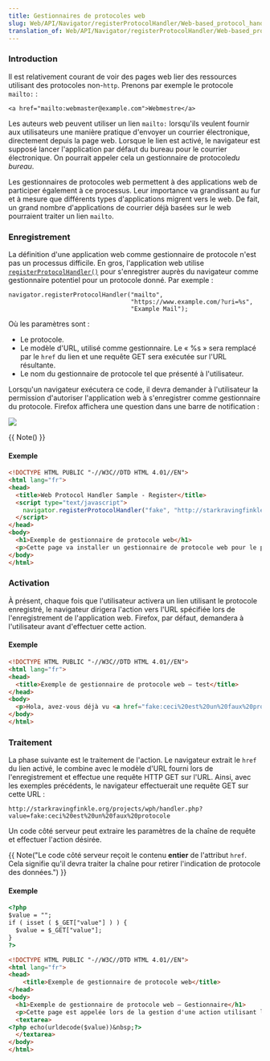 ```yaml
---
title: Gestionnaires de protocoles web
slug: Web/API/Navigator/registerProtocolHandler/Web-based_protocol_handlers
translation_of: Web/API/Navigator/registerProtocolHandler/Web-based_protocol_handlers
---
```

### Introduction

Il est relativement courant de voir des pages web lier des ressources utilisant des protocoles non-`http`. Prenons par exemple le protocole `mailto:`&nbsp;:

    <a href="mailto:webmaster@example.com">Webmestre</a>

Les auteurs web peuvent utiliser un lien `mailto:` lorsqu'ils veulent fournir aux utilisateurs une manière pratique d'envoyer un courrier électronique, directement depuis la page web. Lorsque le lien est activé, le navigateur est supposé lancer l'application par défaut du bureau pour le courrier électronique. On pourrait appeler cela un gestionnaire de protocole*du bureau*.

Les gestionnaires de protocoles web permettent à des applications web de participer également à ce processus. Leur importance va grandissant au fur et à mesure que différents types d'applications migrent vers le web. De fait, un grand nombre d'applications de courrier déjà basées sur le web pourraient traiter un lien `mailto`.

### Enregistrement

La définition d'une application web comme gestionnaire de protocole n'est pas un processus difficile. En gros, l'application web utilise [`registerProtocolHandler()`](/fr/DOM/window.navigator.registerProtocolHandler) pour s'enregistrer auprès du navigateur comme gestionnaire potentiel pour un protocole donné. Par exemple&nbsp;:

    navigator.registerProtocolHandler("mailto",
                                      "https://www.example.com/?uri=%s",
                                      "Example Mail");

Où les paramètres sont&nbsp;:

- Le protocole.
- Le modèle d'URL, utilisé comme gestionnaire. Le «&nbsp;%s&nbsp;» sera remplacé par le `href` du lien et une requête GET sera exécutée sur l'URL résultante.
- Le nom du gestionnaire de protocole tel que présenté à l'utilisateur.

Lorsqu'un navigateur exécutera ce code, il devra demander à l'utilisateur la permission d'autoriser l'application web à s'enregistrer comme gestionnaire du protocole. Firefox affichera une question dans une barre de notification&nbsp;:

![](protocolregister.png)

{{ Note() }}

#### Exemple

```html
<!DOCTYPE HTML PUBLIC "-//W3C//DTD HTML 4.01//EN">
<html lang="fr">
<head>
  <title>Web Protocol Handler Sample - Register</title>
  <script type="text/javascript">
    navigator.registerProtocolHandler("fake", "http://starkravingfinkle.org/projects/wph/handler.php?value=%s", "Protocole fake");
  </script>
</head>
<body>
  <h1>Exemple de gestionnaire de protocole web</h1>
  <p>Cette page va installer un gestionnaire de protocole web pour le protocole <code>fake:</code>.</p>
</body>
</html>
```

### Activation

À présent, chaque fois que l'utilisateur activera un lien utilisant le protocole enregistré, le navigateur dirigera l'action vers l'URL spécifiée lors de l'enregistrement de l'application web. Firefox, par défaut, demandera à l'utilisateur avant d'effectuer cette action.

#### Exemple

```html
<!DOCTYPE HTML PUBLIC "-//W3C//DTD HTML 4.01//EN">
<html lang="fr">
<head>
  <title>Exemple de gestionnaire de protocole web — test</title>
</head>
<body>
  <p>Hola, avez-vous déjà vu <a href="fake:ceci%20est%20un%20faux%20protocole">ceci</a> auparavant&nbsp;?</p>
</body>
</html>
```

### Traitement

La phase suivante est le traitement de l'action. Le navigateur extrait le `href` du lien activé, le combine avec le modèle d'URL fourni lors de l'enregistrement et effectue une requête HTTP GET sur l'URL. Ainsi, avec les exemples précédents, le navigateur effectuerait une requête GET sur cette URL&nbsp;:

    http://starkravingfinkle.org/projects/wph/handler.php?value=fake:ceci%20est%20un%20faux%20protocole

Un code côté serveur peut extraire les paramètres de la chaîne de requête et effectuer l'action désirée.

{{ Note("Le code côté serveur reçoit le contenu <strong>entier</strong> de l\'attribut <code>href</code>. Cela signifie qu\'il devra traiter la chaîne pour retirer l\'indication de protocole des données.") }}

#### Exemple

```html
<?php
$value = "";
if ( isset ( $_GET["value"] ) ) {
  $value = $_GET["value"];
}
?>

<!DOCTYPE HTML PUBLIC "-//W3C//DTD HTML 4.01//EN">
<html lang="fr">
<head>
    <title>Exemple de gestionnaire de protocole web</title>
</head>
<body>
  <h1>Exemple de gestionnaire de protocole web — Gestionnaire</h1>
  <p>Cette page est appelée lors de la gestion d'une action utilisant le protocole <code>fake:</code>. Voici les données reçues&nbsp;:</p>
  <textarea>
<?php echo(urldecode($value))&nbsp;?>
  </textarea>
</body>
</html>
```
